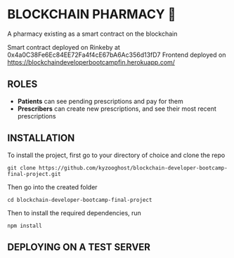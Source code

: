 # BLOCKCHAIN PHARMACY 💊

A pharmacy existing as a smart contract on the blockchain

Smart contract deployed on Rinkeby at 0x4a0C38Fe6Ec84EE72Fa4f4cE67bA6Ac356d13fD7
Frontend deployed on https://blockchaindeveloperbootcampfin.herokuapp.com/

## ROLES
- **Patients** can see pending prescriptions and pay for them
- **Prescribers** can create new prescriptions, and see their most recent prescriptions

## INSTALLATION

To install the project, first go to your directory of choice and clone the repo

    git clone https://github.com/kyzooghost/blockchain-developer-bootcamp-final-project.git

Then go into the created folder

    cd blockchain-developer-bootcamp-final-project

Then to install the required dependencies, run

    npm install

## DEPLOYING ON A TEST SERVER

